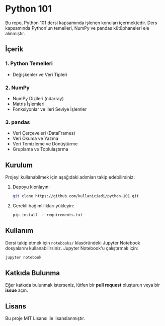 # Python 101

Bu repo, Python 101 dersi kapsamında işlenen konuları içermektedir. Ders kapsamında Python'un temelleri, NumPy ve pandas kütüphaneleri ele alınmıştır.

## İçerik

### 1. Python Temelleri
- Değişkenler ve Veri Tipleri

### 2. NumPy
- NumPy Dizileri (ndarray)
- Matris İşlemleri
- Fonksiyonlar ve İleri Seviye İşlemler

### 3. pandas
- Veri Çerçeveleri (DataFrames)
- Veri Okuma ve Yazma
- Veri Temizleme ve Dönüştürme
- Gruplama ve Toplulaştırma

## Kurulum
Projeyi kullanabilmek için aşağıdaki adımları takip edebilirsiniz:

1. Depoyu klonlayın:
   ```bash
   git clone https://github.com/kullaniciadi/python-101.git
   ```

2. Gerekli bağımlılıkları yükleyin:
   ```bash
   pip install -r requirements.txt
   ```

## Kullanım
Dersi takip etmek için `notebooks/` klasöründeki Jupyter Notebook dosyalarını kullanabilirsiniz. Jupyter Notebook'u çalıştırmak için:

```bash
jupyter notebook
```

## Katkıda Bulunma
Eğer katkıda bulunmak isterseniz, lütfen bir **pull request** oluşturun veya bir **issue** açın.

## Lisans
Bu proje MIT Lisansı ile lisanslanmıştır.

